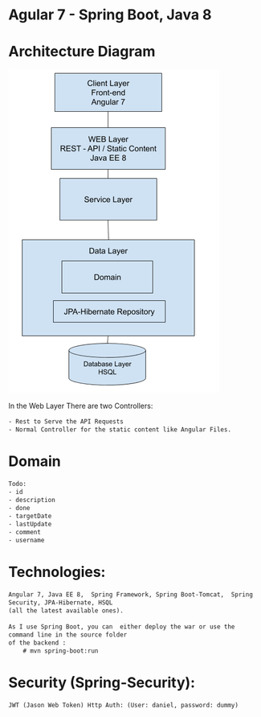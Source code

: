 # Agular 7 - Spring Boot, Java 8


# Architecture Diagram

![Test Image 1](Architecture.png)

In the Web Layer There are two Controllers:

    - Rest to Serve the API Requests
    - Normal Controller for the static content like Angular Files.


# Domain 

	Todo:
    - id
    - description
    - done
    - targetDate
    - lastUpdate
    - comment
    - username


# Technologies:

    Angular 7, Java EE 8,  Spring Framework, Spring Boot-Tomcat,  Spring Security, JPA-Hibernate, HSQL 
    (all the latest available ones).

    As I use Spring Boot, you can  either deploy the war or use the command line in the source folder 
    of the backend :
	    # mvn spring-boot:run



# Security (Spring-Security):
    JWT (Jason Web Token) Http Auth: (User: daniel, password: dummy)
